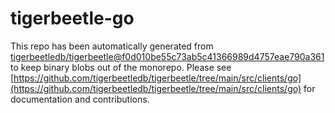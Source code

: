 # tigerbeetle-go
This repo has been automatically generated from [tigerbeetledb/tigerbeetle@f0d010be55c73ab5c41366989d4757eae790a361](https://github.com/tigerbeetledb/tigerbeetle/commit/f0d010be55c73ab5c41366989d4757eae790a361) to keep binary blobs out of the monorepo. Please see [https://github.com/tigerbeetledb/tigerbeetle/tree/main/src/clients/go](https://github.com/tigerbeetledb/tigerbeetle/tree/main/src/clients/go) for documentation and contributions.
